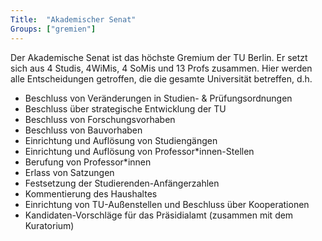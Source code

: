 ```yaml
---
Title:	"Akademischer Senat"
Groups:	["gremien"]
---
```


Der Akademische Senat ist das höchste Gremium der TU Berlin. Er setzt sich aus 4 Studis, 4WiMis, 4 SoMis und 13 Profs zusammen. Hier werden alle Entscheidungen getroffen, die die gesamte Universität betreffen, d.h.

 * Beschluss von Veränderungen in Studien- & Prüfungsordnungen
 * Beschluss über strategische Entwicklung der TU
 * Beschluss von Forschungsvorhaben
 * Beschluss von Bauvorhaben
 * Einrichtung und Auflösung von Studiengängen
 * Einrichtung und Auflösung von Professor*innen-Stellen
 * Berufung von Professor*innen
 * Erlass von Satzungen
 * Festsetzung der Studierenden-Anfängerzahlen
 * Kommentierung des Haushaltes
 * Einrichtung von TU-Außenstellen und Beschluss über Kooperationen
 * Kandidaten-Vorschläge für das Präsidialamt (zusammen mit dem Kuratorium)
